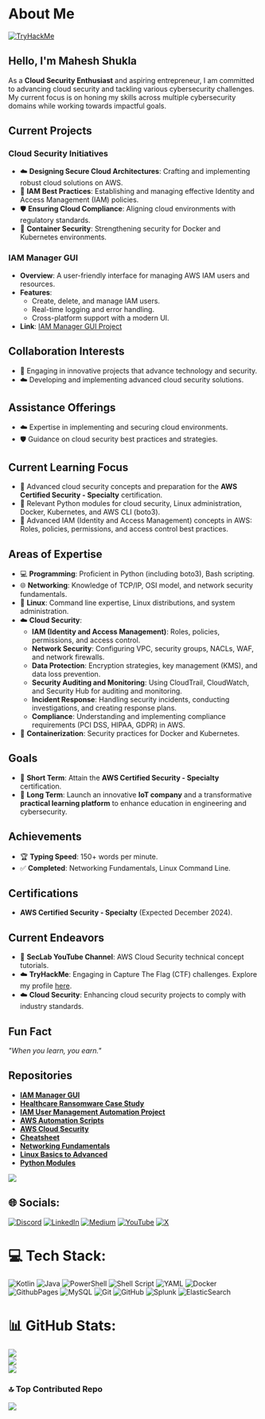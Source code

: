 # About Me

[![TryHackMe](https://tryhackme-badges.s3.amazonaws.com/JailBreaker.png)](https://tryhackme.com/p/JailBreaker)

## Hello, I'm Mahesh Shukla

As a **Cloud Security Enthusiast** and aspiring entrepreneur, I am committed to advancing cloud security and tackling various cybersecurity challenges. My current focus is on honing my skills across multiple cybersecurity domains while working towards impactful goals.

## Current Projects

### Cloud Security Initiatives

- ☁️ **Designing Secure Cloud Architectures**: Crafting and implementing robust cloud solutions on AWS.
- 🔐 **IAM Best Practices**: Establishing and managing effective Identity and Access Management (IAM) policies.
- 🛡️ **Ensuring Cloud Compliance**: Aligning cloud environments with regulatory standards.
- 🐳 **Container Security**: Strengthening security for Docker and Kubernetes environments.

### IAM Manager GUI

- **Overview**: A user-friendly interface for managing AWS IAM users and resources.
- **Features**:
    - Create, delete, and manage IAM users.
    - Real-time logging and error handling.
    - Cross-platform support with a modern UI.
- **Link**: [IAM Manager GUI Project](https://github.com/MaheshShukla1/IAM-Manager-GUI)

## Collaboration Interests

- 🤝 Engaging in innovative projects that advance technology and security.
- ☁️ Developing and implementing advanced cloud security solutions.

## Assistance Offerings

- ☁️ Expertise in implementing and securing cloud environments.
- 🛡️ Guidance on cloud security best practices and strategies.

## Current Learning Focus

- 📘 Advanced cloud security concepts and preparation for the **AWS Certified Security - Specialty** certification.
- 📘 Relevant Python modules for cloud security, Linux administration, Docker, Kubernetes, and AWS CLI (boto3).
- 📘 Advanced IAM (Identity and Access Management) concepts in AWS: Roles, policies, permissions, and access control best practices.

## Areas of Expertise

- 💻 **Programming**: Proficient in Python (including boto3), Bash scripting.
- 🌐 **Networking**: Knowledge of TCP/IP, OSI model, and network security fundamentals.
- 🐧 **Linux**: Command line expertise, Linux distributions, and system administration.
- ☁️ **Cloud Security**:
    - **IAM (Identity and Access Management)**: Roles, policies, permissions, and access control.
    - **Network Security**: Configuring VPC, security groups, NACLs, WAF, and network firewalls.
    - **Data Protection**: Encryption strategies, key management (KMS), and data loss prevention.
    - **Security Auditing and Monitoring**: Using CloudTrail, CloudWatch, and Security Hub for auditing and monitoring.
    - **Incident Response**: Handling security incidents, conducting investigations, and creating response plans.
    - **Compliance**: Understanding and implementing compliance requirements (PCI DSS, HIPAA, GDPR) in AWS.
- 🐋 **Containerization**: Security practices for Docker and Kubernetes.

## Goals

- 🎯 **Short Term**: Attain the **AWS Certified Security - Specialty** certification.
- 🚀 **Long Term**: Launch an innovative **IoT company** and a transformative **practical learning platform** to enhance education in engineering and cybersecurity.

## Achievements

- 🏆 **Typing Speed**: 150+ words per minute.
- ✅ **Completed**: Networking Fundamentals, Linux Command Line.

## Certifications

- **AWS Certified Security - Specialty** (Expected December 2024).

## Current Endeavors

- 🎥 **SecLab YouTube Channel**: AWS Cloud Security technical concept tutorials.
- ☁️ **TryHackMe**: Engaging in Capture The Flag (CTF) challenges. Explore my profile [here](https://tryhackme.com).
- ☁️ **Cloud Security**: Enhancing cloud security projects to comply with industry standards.

## Fun Fact

_"When you learn, you earn."_

## Repositories

- [**IAM Manager GUI**](https://github.com/MaheshShukla1/IAM-Manager-GUI)
- [**Healthcare Ransomware Case Study**](https://github.com/MaheshShukla1/Healthcare-Ransomware-Case-Study)
- [**IAM User Management Automation Project**](https://github.com/MaheshShukla1/iam-user-management-automation)
- [**AWS Automation Scripts**](https://github.com/MaheshShukla1/aws-iam-automation-scripts)
- [**AWS Cloud Security**](https://github.com/MaheshShukla1/Aws-cloud-security)
- [**Cheatsheet**](https://github.com/MaheshShukla1/Cheatsheet)
- [**Networking Fundamentals**](https://github.com/MaheshShukla1/Networking_Notes_2024)
- [**Linux Basics to Advanced**](https://github.com/MaheshShukla1/Linux-Basics-To-Advanced)
- [**Python Modules**](https://github.com/MaheshShukla1/Python-SOC-Security-notes)
  
[![](https://visitcount.itsvg.in/api?id=MaheshShukla1&label=Active&pretty=true)](https://visitcount.itsvg.in)

## 🌐 Socials:
[![Discord](https://img.shields.io/badge/Discord-%237289DA.svg?logo=discord&logoColor=white)](https://discord.gg/unnfwjw2sR) [![LinkedIn](https://img.shields.io/badge/LinkedIn-%230077B5.svg?logo=linkedin&logoColor=white)](https://www.linkedin.com/in/maheshshukla01/) [![Medium](https://img.shields.io/badge/Medium-12100E?logo=medium&logoColor=white)](https://medium.com/@Mahesh_Shukla) [![YouTube](https://img.shields.io/badge/YouTube-%23FF0000.svg?logo=YouTube&logoColor=white)](https://www.youtube.com/channel/UCa_oZ3SJu1z24ZRkOpLbc7Q) [![X](https://img.shields.io/badge/X-black.svg?logo=X&logoColor=white)](https://x.com/Maheshshukla011)

# 💻 Tech Stack:
![Kotlin](https://img.shields.io/badge/kotlin-%237F52FF.svg?style=plastic&logo=kotlin&logoColor=white) ![Java](https://img.shields.io/badge/java-%23ED8B00.svg?style=plastic&logo=openjdk&logoColor=white) ![PowerShell](https://img.shields.io/badge/PowerShell-%235391FE.svg?style=plastic&logo=powershell&logoColor=white) ![Shell Script](https://img.shields.io/badge/shell_script-%23121011.svg?style=plastic&logo=gnu-bash&logoColor=white) ![YAML](https://img.shields.io/badge/yaml-%23ffffff.svg?style=plastic&logo=yaml&logoColor=151515) ![Docker](https://img.shields.io/badge/docker-%230db7ed.svg?style=plastic&logo=docker&logoColor=white) ![GithubPages](https://img.shields.io/badge/github%20pages-121013?style=plastic&logo=github&logoColor=white) ![MySQL](https://img.shields.io/badge/mysql-4479A1.svg?style=plastic&logo=mysql&logoColor=white) ![Git](https://img.shields.io/badge/git-%23F05033.svg?style=plastic&logo=git&logoColor=white) ![GitHub](https://img.shields.io/badge/github-%23121011.svg?style=plastic&logo=github&logoColor=white) ![Splunk](https://img.shields.io/badge/splunk-%23000000.svg?style=plastic&logo=splunk&logoColor=white) ![ElasticSearch](https://img.shields.io/badge/-ElasticSearch-005571?style=plastic&logo=elasticsearch)

# 📊 GitHub Stats:
![](https://github-readme-stats.vercel.app/api?username=MaheshShukla1&theme=dark&hide_border=true&include_all_commits=true&count_private=true)<br/>
![](https://github-readme-streak-stats.herokuapp.com/?user=MaheshShukla1&theme=dark&hide_border=true)<br/>
![](https://github-readme-stats.vercel.app/api/top-langs/?username=MaheshShukla1&theme=dark&hide_border=true&layout=compact)

### 🔝 Top Contributed Repo
![](https://github-contributor-stats.vercel.app/api?username=MaheshShukla1&limit=5&theme=dark&combine_all_yearly_contributions=true)


